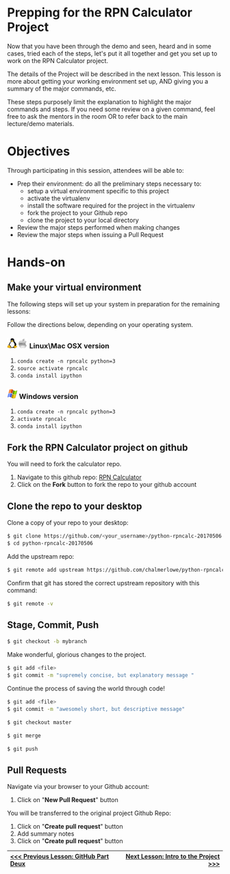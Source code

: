 # Prepping for the RPN Calculator Project

Now that you have been through the demo and seen, heard and in some cases, tried each of the steps, let's put it all together and get you set up to work on the RPN Calculator project.

The details of the Project will be described in the next lesson. This lesson is more about getting your working environment set up, AND giving you a summary of the major commands, etc.

These steps purposely limit the explanation to highlight the major commands and steps. If you need some review on a given command, feel free to ask the mentors in the room OR to refer back to the main lecture/demo materials.

# Objectives

Through participating in this session, attendees will be able to:

* Prep their environment:  do all the preliminary steps necessary to:
    * setup a virtual environment specific to this project
    * activate the virtualenv
    * install the software required for the project in the virtualenv
    * fork the project to your Github repo
    * clone the project to your local directory
* Review the major steps performed when making changes
* Review the major steps when issuing a Pull Request

# Hands-on

## Make your virtual environment

The following steps will set up your system in preparation for the remaining lessons:

Follow the directions below, depending on your operating system.

### <img src = "images/linux_icon.jpg" width="24" height="24"><img src = "images/mac_icon.png" width="24" height="24">  Linux\Mac OSX version

1. `conda create -n rpncalc python=3`
1. `source activate rpncalc`
1. `conda install ipython`

### <img src="images/windows_icon.jpg" width="24" height="24"> Windows version

1. `conda create -n rpncalc python=3`
1. `activate rpncalc`
1. `conda install ipython`

## Fork the RPN Calculator project on github

You will need to fork the calculator repo.

1. Navigate to this github repo: [RPN Calculator](https://github.com/chalmerlowe/python-rpncalc-20170506)
2. Click on the **Fork** button to fork the repo to your github account

## Clone the repo to your desktop

Clone a copy of your repo to your desktop:

```bash
$ git clone https://github.com/<your_username>/python-rpncalc-20170506.git
$ cd python-rpncalc-20170506
```

Add the upstream repo:

```bash
$ git remote add upstream https://github.com/chalmerlowe/python-rpncalc-20170506.git
```

Confirm that git has stored the correct upstream repository with this command:

```bash
$ git remote -v
```

## Stage, Commit, Push

```bash
$ git checkout -b mybranch
```

Make wonderful, glorious changes to the project.

```bash
$ git add <file>
$ git commit -m "supremely concise, but explanatory message "
```

Continue the process of saving the world through code!

```bash
$ git add <file>
$ git commit -m "awesomely short, but descriptive message"
```

```bash
$ git checkout master
```

```bash
$ git merge
```

```bash
$ git push
```

## Pull Requests

Navigate via your browser to your Github account:

1. Click on "**New Pull Request**" button

You will be transferred to the original project Github Repo:

1. Click on "**Create pull request**" button
1. Add summary notes
1. Click on "**Create pull request**" button


|[<<< Previous Lesson: GitHub Part Deux](./lesson_06_github_part_deux.md)|[Next Lesson: Intro to the Project >>>](./lesson_08_intro_to_the_project.md)|
|:--|--:|
